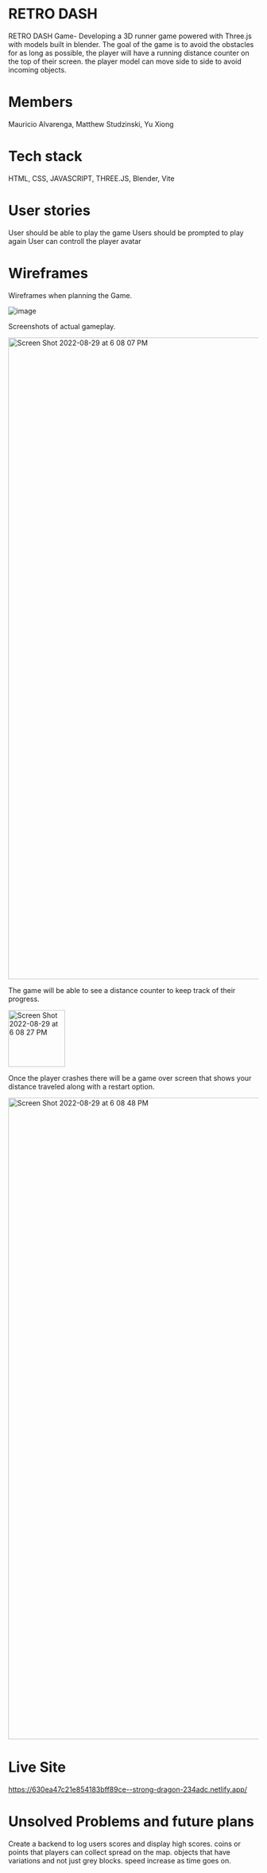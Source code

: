 # RETRO DASH

RETRO DASH Game-
Developing a 3D runner game powered with Three.js with models built in blender. The goal of the game is to avoid the obstacles for as long as possible, the player will have a running distance counter on the top of their screen. the player model can move side to side to avoid incoming objects. 

# Members
Mauricio Alvarenga,
Matthew Studzinski,
Yu Xiong
# Tech stack
HTML,
CSS,
JAVASCRIPT,
THREE.JS,
Blender,
Vite

# User stories
User should be able to play the game
Users should be prompted to play again
User can controll the player avatar

# Wireframes

Wireframes when planning the Game.

![image](https://user-images.githubusercontent.com/88520969/187345419-e6d4990d-ab6a-46c4-93de-f398231d4cdc.png)

Screenshots of actual gameplay.

<img width="1288" alt="Screen Shot 2022-08-29 at 6 08 07 PM" src="https://user-images.githubusercontent.com/88520969/187346880-5be3bc45-97ba-4a06-b2df-1ea7a6bc15b5.png">


The game will be able to see a distance counter to keep track of their progress.

<img width="114" alt="Screen Shot 2022-08-29 at 6 08 27 PM" src="https://user-images.githubusercontent.com/88520969/187347012-503c412f-9dd6-4c79-a635-3c594fbc6a28.png">

Once the player crashes there will be a game over screen that shows your distance traveled along with a restart option.

<img width="1288" alt="Screen Shot 2022-08-29 at 6 08 48 PM" src="https://user-images.githubusercontent.com/88520969/187347253-e2faa5e9-8e99-4c39-85b2-e429a01156fc.png">

# Live Site 
https://630ea47c21e854183bff89ce--strong-dragon-234adc.netlify.app/
# Unsolved Problems and future plans

Create a backend to log users scores and display high scores.
coins or points that players can collect spread on the map.
objects that have variations and not just grey blocks.
speed increase as time goes on.
